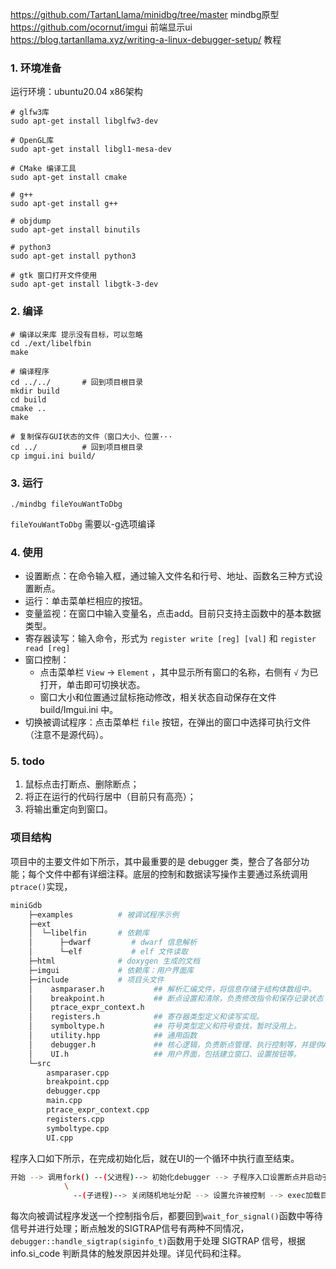 https://github.com/TartanLlama/minidbg/tree/master              mindbg原型
https://github.com/ocornut/imgui                                前端显示ui
https://blog.tartanllama.xyz/writing-a-linux-debugger-setup/    教程

### 1. 环境准备

运行环境：ubuntu20.04 x86架构

```
# glfw3库
sudo apt-get install libglfw3-dev

# OpenGL库
sudo apt-get install libgl1-mesa-dev

# CMake 编译工具
sudo apt-get install cmake

# g++
sudo apt-get install g++

# objdump 
sudo apt-get install binutils

# python3
sudo apt-get install python3

# gtk 窗口打开文件使用
sudo apt-get install libgtk-3-dev
```

### 2. 编译
```
# 编译以来库 提示没有目标，可以忽略
cd ./ext/libelfbin
make

# 编译程序
cd ../../       # 回到项目根目录
mkdir build
cd build
cmake ..
make

# 复制保存GUI状态的文件（窗口大小、位置···
cd ../          # 回到项目根目录
cp imgui.ini build/
```

### 3. 运行

`./mindbg fileYouWantToDbg`

`fileYouWantToDbg` 需要以-g选项编译

### 4. 使用

- 设置断点：在命令输入框，通过输入文件名和行号、地址、函数名三种方式设置断点。
- 运行：单击菜单栏相应的按钮。
- 变量监视：在窗口中输入变量名，点击add。目前只支持主函数中的基本数据类型。
- 寄存器读写：输入命令，形式为 `register write [reg] [val]` 和 `register read [reg]`
- 窗口控制：
    - 点击菜单栏 `View` -> `Element` ，其中显示所有窗口的名称，右侧有 `√` 为已打开，单击即可切换状态。
    - 窗口大小和位置通过鼠标拖动修改，相关状态自动保存在文件 build/Imgui.ini 中。
- 切换被调试程序：点击菜单栏 `file` 按钮，在弹出的窗口中选择可执行文件（注意不是源代码）。

### 5. todo
1. 鼠标点击打断点、删除断点；
2. 将正在运行的代码行居中（目前只有高亮）；
3. 将输出重定向到窗口。


### 项目结构

项目中的主要文件如下所示，其中最重要的是 debugger 类，整合了各部分功能；每个文件中都有详细注释。底层的控制和数据读写操作主要通过系统调用`ptrace()`实现，

```bash
miniGdb
    ├─examples          # 被调试程序示例
    ├─ext               
    │  └─libelfin       # 依赖库
    │      ├─dwarf         # dwarf 信息解析
    │      └─elf           # elf 文件读取
    ├─html              # doxygen 生成的文档
    ├─imgui             # 依赖库：用户界面库
    ├─include           # 项目头文件
    │    asmparaser.h           ## 解析汇编文件，将信息存储于结构体数组中。
    │    breakpoint.h           ## 断点设置和清除，负责修改指令和保存记录状态；一个实例对应一个断点。
    │    ptrace_expr_context.h
    │    registers.h            ## 寄存器类型定义和读写实现。
    │    symboltype.h           ## 符号类型定义和符号查找，暂时没用上。
    │    utility.hpp            ## 通用函数
    │    debugger.h             ## 核心逻辑，负责断点管理、执行控制等，并提供API给UI类调用。
    │    UI.h                   ## 用户界面，包括建立窗口、设置按钮等。
    └─src
        asmparaser.cpp      
        breakpoint.cpp
        debugger.cpp
        main.cpp
        ptrace_expr_context.cpp
        registers.cpp
        symboltype.cpp
        UI.cpp
```

程序入口如下所示，在完成初始化后，就在UI的一个循环中执行直至结束。
```bash
开始 --> 调用fork() --(父进程)--> 初始化debugger --> 子程序入口设置断点并启动子程序 --> 初始化UI类和窗口 --> 循环渲染画面并处理交互事件 --> 结束
            \
              --(子进程)--> 关闭随机地址分配 --> 设置允许被控制 --> exec加载目标程序 --> 根据控制信号运行 --> 结束
```

每次向被调试程序发送一个控制指令后，都要回到`wait_for_signal()`函数中等待信号并进行处理；断点触发的SIGTRAP信号有两种不同情况，`debugger::handle_sigtrap(siginfo_t)`函数用于处理 SIGTRAP 信号，根据 info.si_code 判断具体的触发原因并处理。详见代码和注释。